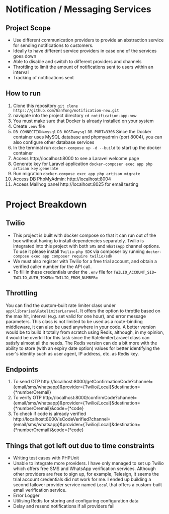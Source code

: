 # Notification / Messaging Services

## Project Scope
- Use different communication providers to provide an abstraction service for sending notifications to customers. 
- Ideally to have different service providers in case one of the services goes down
- Able to disable and switch to different providers and channels
- Throttling to limit the amount of notifications sent to users within an interval
- Tracking of notifications sent
## How to run 
1. Clone this repository 
`git clone https://github.com/GanTong/notification-new.git`
2. navigate into the project directory 
`cd notification-app-new`
3. You must make sure that Docker is already installed on your system
4. Create `.env` file
5. `DB_CONNECTION=mysql`
    `DB_HOST=mysql`
    `DB_PORT=3306`
Since the Docker container uses MySQL database and phpmyadmin (port 8004), you can also configure other database services 
6. In the terminal run `docker-compose up -d --build` to start up the docker container
7. Access http://localhost:8000 to see a Laravel welcome page
8. Generate key for Laravel application `docker-composer exec app php artisan key:generate`
9. Run migration `docker-compose exec app php artisan migrate`
10. Access DB PhpMyAdmin: http://localhost:8004
11. Access Mailhog panel http://localhost:8025 for email testing

# Project Breakdown

## Twilio
- This project is built with docker compose so that it can run out of the box without having to install dependencies separately. Twilio is integrated into this project with both `SMS` and `WhatsApp` channel options. To use it please install `Twilio-php SDK` via composer by running `docker-compose exec app composer require twilio/sdk`
- We must also register with Twilio for a free trial account, and obtain a verified caller number for the API call. 
- To fill in these credentials under the `.env` file for `TWILIO_ACCOUNT_SID=`
  `TWILIO_AUTH_TOKEN=`
  `TWILIO_FROM_NUMBER=`  

## Throttling
You can find the custom-built rate limiter class under `app\libraries\RatelimiterLaravel`. It offers the option to throttle based on the max hit, interval (e.g. set valid for one hour), and error message parameters. This class is not limited to be used as a route-binding middleware, it can also be used anywhere in your code. A better version would be to build it totally from scratch using Redis, although, in my opinion, it would be overkill for this task since the RatelimiterLaravel class can satisfy almost all the needs. The Redis version can do a bit more with the ability to store (with an expiry date option) values for better identifying the user's identity such as user agent, IP address, etc. as Redis key.

## Endpoints 
1. To send OTP http://localhost:8000/getConfirmationCode?channel={email/sms/whatsapp}&provider={Twilio/Local}&destination={*numberOremail}
2. To verify OTP http://localhost:8000/confirmCode?channel={email/sms/whatsapp}&provider={Twilio/Local}&destination={*numberOremail}&code={*code}
3. To check if code is already verified http://localhost:8000/isCodeVerified?channel={email/sms/whatsapp}&provider={Twilio/Local}&destination={*numberOremail}&code={*code} 

## Things that got left out due to time constraints
- Writing test cases with PHPUnit
- Unable to integrate more providers. I have only managed to set up Twilio which offers free SMS and WhatsApp verification services. Although other providers are free to sign up, for example, Telesign, it seems the trial account credentials did not work for me. I ended up building a second failover provider service named `Local` that offers a custom-built email verification service. 
- Error Logger 
- Utilising Redis for storing and configuring configuration data
- Delay and resend notifications if all providers fail
